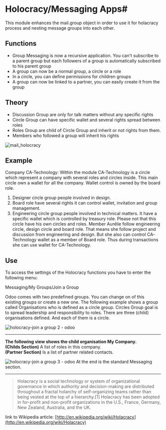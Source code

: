# Holocracy/Messaging Apps#

This module enhances the mail.group object in order to use it for holacracy process and nesting message groups into each other. 

## Functions ##
- Group Messaging is now a recursive application. You can't subscribe to a parent group but each followers of a group is automatically subscribed to his parent group
- A group can now be a normal group, a circle or a role
- In a circle, you can define permissions for children groups
- A group can now be linked to a partner, you can easily create it from the group

## Theory ##
- Discussion Group are only for talk matters without any specific rights
- Circle Group can have specific wallet and several rights spread between roles
- Roles Group are child of Circle Group and inherit or not rights from them.
- Members who followed a group will inherit his rights

![mail_holocracy](https://cloud.githubusercontent.com/assets/2928740/5514942/c485d492-8853-11e4-8c6d-4c66c5cc26cc.png)
## Example ##
Company CA-Technology:
Within the module CA-Technology is a circle which represent a company with several roles and circles inside. This main circle own a wallet for all the company. Wallet control is owned by the board role.

1. Designer circle group people involved in design.
1. Board role have several rights it can control wallet, invitation and group management. 
1. Engineering circle group people involved in technical matters. It have a specific wallet which is controlled by treasury role. Please not that this circle have his own circles and roles.
Member Aurélie follow engineering circle, design circle and board role. That means she follow project and discussion from engineering and design. But she also can control CA-Technology wallet as a member of Board role. Thus during transactions she can use wallet for CA-Technology.
## Use ##
To access the settings of the Holocracy functions you have to enter the following menu:

Messaging/My Groups/Join a Group

Odoo comes with two predefined groups. You can change on of this existing groups or create a new one. The following example shows a group called Organisations who is defined as a circle group. Circles Group goal is to spread leadership and responsibility to roles.
There are three (child) organisations defined. And each of them is a circle.

![holocracy-join a group 2 - odoo](https://cloud.githubusercontent.com/assets/2928740/5515007/89aa9274-8856-11e4-8391-52f9effd3015.png)

----------

**The following view shows the child organisation My Company.** <br>
**(Childs Section)** A list of roles in this company.<br>
**(Partner Section)** Is a list of partner related contacts.

![holocracy-join a group 3 - odoo](https://cloud.githubusercontent.com/assets/2928740/5515008/92ced04a-8856-11e4-8d5b-ec4951a694fb.png)
At the end is the standard Messaging section.


----------



> Holacracy is a social technology or system of organizational governance in which authority and decision-making are distributed throughout a fractal holarchy of self-organizing teams rather than being vested at the top of a hierarchy.[1] Holacracy has been adopted in for-profit and non-profit organizations in the U.S., France, Germany, New Zealand, Australia, and the UK.

link to Wikipedia article: [http://en.wikipedia.org/wiki/Holacracy](http://en.wikipedia.org/wiki/Holacracy)

